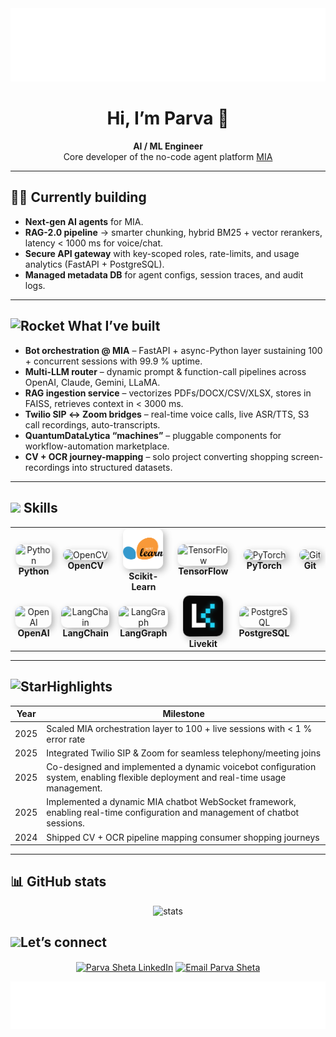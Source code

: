 <!-- profile README – last updated Jun 2025 -->
<div align="center">
  <img src="https://raw.githubusercontent.com/Parva101/Parva101/main/banner_header.svg"
       alt="Parva Sheta – AI/ML Engineer header"
       width="1000" />
</div>

<h1 align="center">Hi, I’m Parva 👋</h1>

<p align="center">
  <b>AI / ML Engineer</b><br>
  Core developer of the no-code agent platform <a href="https://supermia.ai" target="_blank">MIA</a>
</p>

---

## 🧑‍💻 Currently building
- **Next-gen AI agents** for MIA.
- **RAG-2.0 pipeline** → smarter chunking, hybrid BM25 + vector rerankers, latency &lt; 1000 ms for voice/chat.  
- **Secure API gateway** with key-scoped roles, rate-limits, and usage analytics (FastAPI + PostgreSQL).  
- **Managed metadata DB** for agent configs, session traces, and audit logs.  

---

## <img src="https://raw.githubusercontent.com/Tarikul-Islam-Anik/Animated-Fluent-Emojis/master/Emojis/Travel%20and%20places/Rocket.png" alt="Rocket" width="25"><b> What I’ve built</b>
- **Bot orchestration @ MIA** – FastAPI + async-Python layer sustaining 100 + concurrent sessions with 99.9 % uptime.  
- **Multi-LLM router** – dynamic prompt & function-call pipelines across OpenAI, Claude, Gemini, LLaMA.  
- **RAG ingestion service** – vectorizes PDFs/DOCX/CSV/XLSX, stores in FAISS, retrieves context in &lt; 3000 ms.  
- **Twilio SIP ↔ Zoom bridges** – real-time voice calls, live ASR/TTS, S3 call recordings, auto-transcripts.  
- **QuantumDataLytica “machines”** – pluggable components for workflow-automation marketplace.  
- **CV + OCR journey-mapping** – solo project converting shopping screen-recordings into structured datasets.

---

## <img src="https://media2.giphy.com/media/QssGEmpkyEOhBCb7e1/giphy.gif?cid=ecf05e47a0n3gi1bfqntqmob8g9aid1oyj2wr3ds3mg700bl&rid=giphy.gif" width ="25"><b> Skills</b>

<table align="center">
<tr>
    <td align="center" width="96">
      <img src="https://techstack-generator.vercel.app/python-icon.svg" alt="Python" width="65" height="65" style="transform: perspective(500px) rotateY(-15deg); box-shadow: 4px 4px 12px rgba(0,0,0,0.3); border-radius: 10px;"/>
      <br><strong>Python</strong>
    </td>
    <td align="center" width="96">
      <img src="https://www.vectorlogo.zone/logos/opencv/opencv-icon.svg" alt="OpenCV" width="65" height="65" style="transform: perspective(500px) rotateX(-10deg); box-shadow: 4px 4px 12px rgba(0,0,0,0.3); border-radius: 10px;"/>
      <br><strong>OpenCV</strong>
    </td>
          <td align="center" width="96">
      <img src="https://raw.githubusercontent.com/devicons/devicon/master/icons/scikitlearn/scikitlearn-original.svg" alt="Scikit-Learn" width="65" height="65" style="transform: perspective(500px) rotateY(10deg); box-shadow: 4px 4px 12px rgba(0,0,0,0.3); border-radius: 10px;"/>
      <br><strong>Scikit-Learn</strong>
    </td>
    <td align="center" width="96">
      <img src="https://www.vectorlogo.zone/logos/tensorflow/tensorflow-icon.svg" alt="TensorFlow" width="65" height="65" style="transform: perspective(500px) rotateY(15deg); box-shadow: 4px 4px 12px rgba(0,0,0,0.3); border-radius: 10px;"/>
      <br><strong>TensorFlow</strong>
    </td>
    <td align="center" width="96">
      <img src="https://www.vectorlogo.zone/logos/pytorch/pytorch-icon.svg" alt="PyTorch" width="65" height="65" style="transform: perspective(500px) rotateY(-15deg); box-shadow: 4px 4px 12px rgba(0,0,0,0.3); border-radius: 10px;"/>
      <br><strong>PyTorch</strong>
    </td>
      <td align="center" width="96">
      <img src="https://www.vectorlogo.zone/logos/git-scm/git-scm-icon.svg" alt="Git" width="65" height="65" style="transform: perspective(500px) rotateX(5deg); box-shadow: 4px 4px 12px rgba(0,0,0,0.3); border-radius: 10px;"/>
      <br><strong>Git</strong>
    </td>

  </tr>
  <tr>
      <td align="center" width="96">
      <img src="https://img.icons8.com/?size=100&id=TlnNBAQWZ6Vv&format=png&color=000000" alt="OpenAI" width="65" height="65" style="transform: perspective(500px) rotateY(15deg); box-shadow: 4px 4px 12px rgba(0,0,0,0.3); border-radius: 10px;"/>
      <br><strong>OpenAI</strong>
    </td>
      <td align="center" width="96">
      <img src="https://cdn.simpleicons.org/langchain/01BFA6" alt="LangChain" width="65" height="65" style="transform: perspective(500px) rotateY(10deg); box-shadow: 4px 4px 12px rgba(0,0,0,0.3); border-radius: 10px;"/>
      <br><strong>LangChain</strong>
    </td>
        <td align="center" width="96">
      <img src="https://cdn.simpleicons.org/langgraph/5D3FD3" alt="LangGraph" width="65" height="65" style="transform: perspective(500px) rotateY(10deg); box-shadow: 4px 4px 12px rgba(0,0,0,0.3); border-radius: 10px;"/>
      <br><strong>LangGraph</strong>
    </td>
        <td align="center" width="96">
       <img src="https://raw.githubusercontent.com/Parva101/Parva101/main/livekit_logo.png" alt="Livekit" width="65" height="65" style="transform: perspective(500px) rotateY(10deg); box-shadow: 4px 4px 12px rgba(0,0,0,0.3); border-radius: 10px;"/>
      <br><strong>Livekit</strong>
    </td>
      <td align="center" width="96">
      <img src="https://www.vectorlogo.zone/logos/postgresql/postgresql-icon.svg" alt="PostgreSQL" width="65" height="65" style="transform: perspective(500px) rotateY(-15deg); box-shadow: 4px 4px 12px rgba(0,0,0,0.3); border-radius: 10px;"/>
      <br><strong>PostgreSQL</strong>
    </td>
    </tr>
</table>
</p>

---

## <img src="https://raw.githubusercontent.com/Tarikul-Islam-Anik/Animated-Fluent-Emojis/master/Emojis/Travel%20and%20places/Star.png" alt="Star" width="25"><b>Highlights</b>
| Year | Milestone |
|------|-----------|
| 2025 | Scaled MIA orchestration layer to 100 + live sessions with &lt; 1 % error rate |
| 2025 | Integrated Twilio SIP & Zoom for seamless telephony/meeting joins |
| 2025 | Co-designed and implemented a dynamic voicebot configuration system, enabling flexible deployment and real-time usage management.|
| 2025 | Implemented a dynamic MIA chatbot WebSocket framework, enabling real-time configuration and management of chatbot sessions.|
| 2024 | Shipped CV + OCR pipeline mapping consumer shopping journeys |

---

## 📊 GitHub stats
<p align="center">
  <img src="https://github-readme-stats.vercel.app/api?username=Parva101&show_icons=true&include_all_commits=true&hide_border=true" alt="stats" />
</p>


## <img src="https://raw.githubusercontent.com/ShahriarShafin/ShahriarShafin/main/Assets/handshake.gif" width="50"><b>Let’s connect</b>
<p align="center">
   <a href="https://www.linkedin.com/in/parvasheta/" target="_blank"><img align="center" src="https://img.shields.io/badge/LinkedIn-0077B5?style=for-the-badge&logo=linkedin&logoColor=white" alt="Parva Sheta LinkedIn" /></a>
   <a href="mailto:parvasheta@gmail.com"><img align="center" src="https://img.shields.io/badge/Email-D14836?style=for-the-badge&logo=gmail&logoColor=white" alt="Email Parva Sheta" /></a>
</p>
<div align="center">
  <img src="https://raw.githubusercontent.com/Parva101/Parva101/main/banner_footer.svg"
       alt="Quote Footer"
       width="1000" />
</div>
